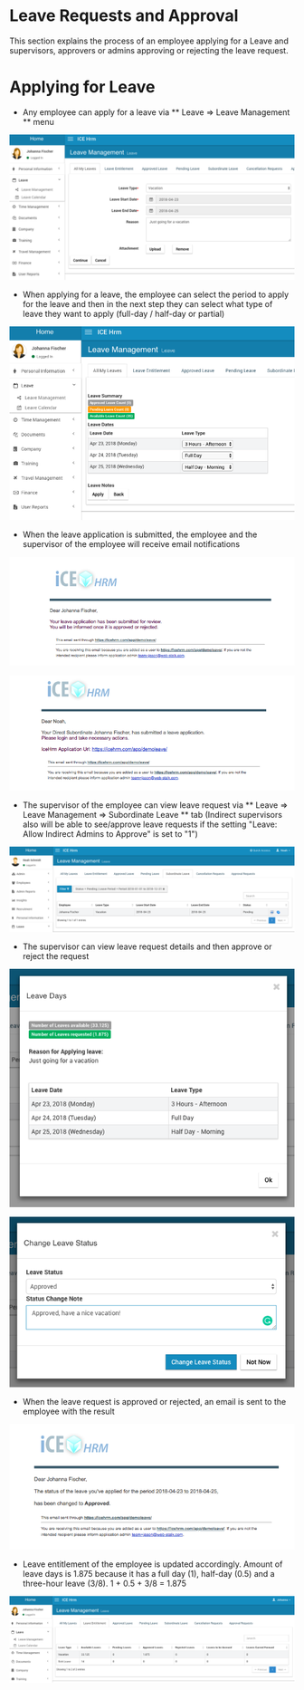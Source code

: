 # Leave Requests and Approval

This section explains the process of an employee applying for a Leave and supervisors, approvers or admins approving or rejecting the leave request.

# Applying for Leave

- Any employee can apply for a leave via ** Leave => Leave Management ** menu

![](/assets/leave-application-step1.png)

- When applying for a leave, the employee can select the period to apply for the leave and then in the next step they can select what type of leave they want to apply (full-day / half-day or partial)

![](/assets/leave-application-step2.png)

- When the leave application is submitted, the employee and the supervisor of the employee will receive email notifications

![](/assets/email-leave-application-emp.png)

![](/assets/email-leave-application-sup.png)

- The supervisor of the employee can view leave request via ** Leave => Leave Management => Subordinate Leave ** tab (Indirect supervisors also will be able to see/approve leave requests if the setting "Leave: Allow Indirect Admins to Approve" is set to "1")

![](/assets/supervisor-view.png)

- The supervisor can view leave request details and then approve or reject the request

![](/assets/supervisor-view-info.png)

![](/assets/supervisor-approve.png)

- When the leave request is approved or rejected, an email is sent to the employee with the result

![](/assets/employee-email-leave-approval.png)

- Leave entitlement of the employee is updated accordingly. Amount of leave days is 1.875 because it has a full day (1), half-day (0.5) and a three-hour leave (3/8). 1 + 0.5 + 3/8 = 1.875

![](/assets/employee-leave-entitlement.png)







